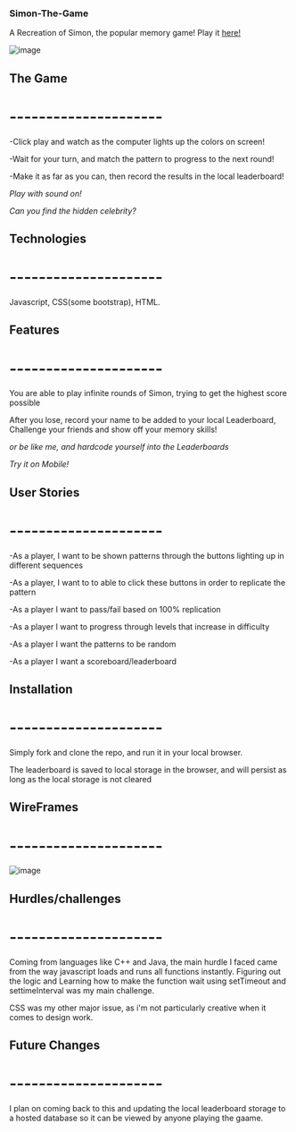 ### Simon-The-Game

A Recreation of Simon, the popular memory game! Play it [here!](https://nickaponte.github.io/Simon-The-Game/)

![image](https://media.git.generalassemb.ly/user/34059/files/22332c00-76b1-11eb-9ee0-88de3a2c65d3)


## The Game
# ---------------------

-Click play and watch as the computer lights up the colors on screen!

-Wait for your turn, and match the pattern to progress to the next round!

-Make it as far as you can, then record the results in the local leaderboard!

*Play with sound on!*

*Can you find the hidden celebrity?*


## Technologies
# ---------------------

Javascript, CSS(some bootstrap), HTML.


## Features
# ---------------------

You are able to play infinite rounds of Simon, trying to get the highest score possible

After you lose, record your name to be added to your local Leaderboard, Challenge your friends and show off your memory skills! 

*or be like me, and hardcode yourself into the Leaderboards*

*Try it on Mobile!*

## User Stories
# ---------------------

-As a player, I want to be shown patterns through the buttons lighting up in different sequences

-As a player, I want to to able to click these buttons in order to replicate the pattern

-As a player I want to pass/fail based on 100% replication

-As a player I want to progress through levels that increase in difficulty

-As a player I want the patterns to be random

-As a player I want a scoreboard/leaderboard


## Installation
# ---------------------
Simply fork and clone the repo, and run it in your local browser.

The leaderboard is saved to local storage in the browser, and will persist as long as the local storage is not cleared

## WireFrames
# ---------------------

![image](https://media.git.generalassemb.ly/user/34059/files/6d9b0980-76b4-11eb-9d2e-8c0281f731e6)


## Hurdles/challenges
# ---------------------

Coming from languages like C++ and Java, the main hurdle I faced came from the way javascript loads and runs all functions instantly. Figuring out the logic and Learning how to make the function wait using setTimeout and settimeInterval was my main challenge. 

CSS was my other major issue, as i'm not particularly creative when it comes to design work. 

## Future Changes
# ---------------------

I plan on coming back to this and updating the local leaderboard storage to a hosted database so it can be viewed by anyone playing the gaame.
